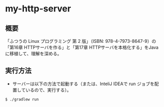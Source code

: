 # my-http-server
## 概要
「ふつうの Linux プログラミング 第 2 版」（ISBN: 978-4-7973-8647-9）の「第16章 HTTPサーバを作る」と「第17章 HTTPサーバを本格化する」をJavaに移植して、理解を深める。

## 実行方法
- サーバーは以下の方法で起動する（または、InteliJ IDEAで run ジョブを配置しているので、実行する）。

```sh
$ ./gradlew run
```
